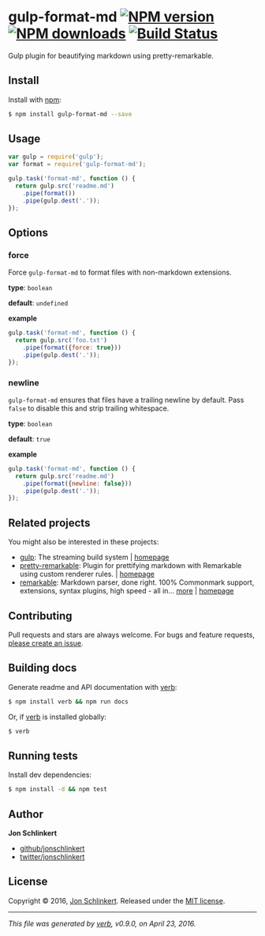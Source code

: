 # gulp-format-md [![NPM version](https://img.shields.io/npm/v/gulp-format-md.svg?style=flat)](https://www.npmjs.com/package/gulp-format-md) [![NPM downloads](https://img.shields.io/npm/dm/gulp-format-md.svg?style=flat)](https://npmjs.org/package/gulp-format-md) [![Build Status](https://img.shields.io/travis/jonschlinkert/gulp-format-md.svg?style=flat)](https://travis-ci.org/jonschlinkert/gulp-format-md)

Gulp plugin for beautifying markdown using pretty-remarkable.

## Install

Install with [npm](https://www.npmjs.com/):

```sh
$ npm install gulp-format-md --save
```

## Usage

```js
var gulp = require('gulp');
var format = require('gulp-format-md');

gulp.task('format-md', function () {
  return gulp.src('readme.md')
    .pipe(format())
    .pipe(gulp.dest('.'));
});
```

## Options

### force

Force `gulp-format-md` to format files with non-markdown extensions.

**type**: `boolean`

**default**: `undefined`

**example**

```js
gulp.task('format-md', function () {
  return gulp.src('foo.txt')
    .pipe(format({force: true}))
    .pipe(gulp.dest('.'));
});
```

### newline

`gulp-format-md` ensures that files have a trailing newline by default. Pass `false` to disable this and strip trailing whitespace.

**type**: `boolean`

**default**: `true`

**example**

```js
gulp.task('format-md', function () {
  return gulp.src('readme.md')
    .pipe(format({newline: false}))
    .pipe(gulp.dest('.'));
});
```

## Related projects

You might also be interested in these projects:

* [gulp](https://www.npmjs.com/package/gulp): The streaming build system | [homepage](http://gulpjs.com)
* [pretty-remarkable](https://www.npmjs.com/package/pretty-remarkable): Plugin for prettifying markdown with Remarkable using custom renderer rules. | [homepage](https://github.com/jonschlinkert/pretty-remarkable)
* [remarkable](https://www.npmjs.com/package/remarkable): Markdown parser, done right. 100% Commonmark support, extensions, syntax plugins, high speed - all in… [more](https://www.npmjs.com/package/remarkable) | [homepage](https://github.com/jonschlinkert/remarkable)

## Contributing

Pull requests and stars are always welcome. For bugs and feature requests, [please create an issue](https://github.com/jonschlinkert/gulp-format-md/issues/new).

## Building docs

Generate readme and API documentation with [verb](https://github.com/verbose/verb):

```sh
$ npm install verb && npm run docs
```

Or, if [verb](https://github.com/verbose/verb) is installed globally:

```sh
$ verb
```

## Running tests

Install dev dependencies:

```sh
$ npm install -d && npm test
```

## Author

**Jon Schlinkert**

* [github/jonschlinkert](https://github.com/jonschlinkert)
* [twitter/jonschlinkert](http://twitter.com/jonschlinkert)

## License

Copyright © 2016, [Jon Schlinkert](https://github.com/jonschlinkert).
Released under the [MIT license](https://github.com/jonschlinkert/gulp-format-md/blob/master/LICENSE).

***

_This file was generated by [verb](https://github.com/verbose/verb), v0.9.0, on April 23, 2016._
